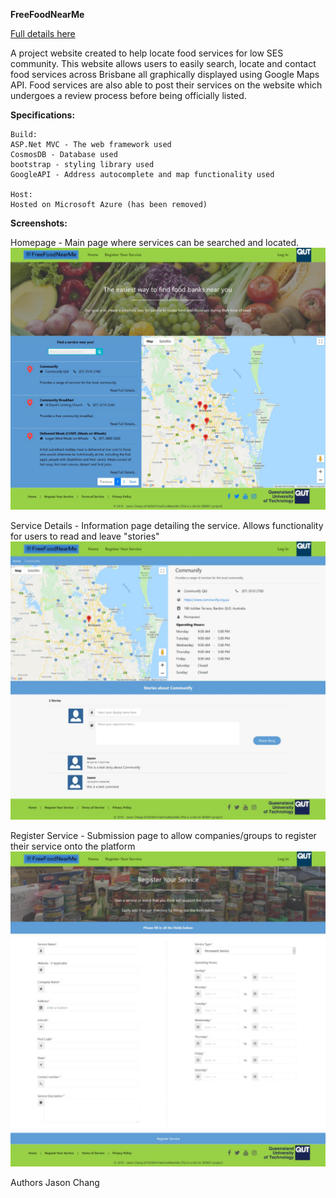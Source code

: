 <strong>FreeFoodNearMe</strong>

[Full details here](DetailedReport.pdf)

A project website created to help locate food services for low SES community. 
This website allows users to easily search, locate and contact food services across Brisbane all graphically displayed using Google Maps API. 
Food services are also able to post their services on the website which undergoes a review process before being officially listed.

<strong>Specifications:</strong>
    
    Build:
    ASP.Net MVC - The web framework used
    CosmosDB - Database used
    bootstrap - styling library used
    GoogleAPI - Address autocomplete and map functionality used
    
    Host:
    Hosted on Microsoft Azure (has been removed)
    
<strong>Screenshots:</strong>

Homepage - Main page where services can be searched and located.
![](Images/Homepage.png)

Service Details - Information page detailing the service. Allows functionality for users to read and leave "stories"
![](Images/ServiceDetails.png)

Register Service - Submission page to allow companies/groups to register their service onto the platform
![](Images/RegisterService.png)

Authors
    Jason Chang 

